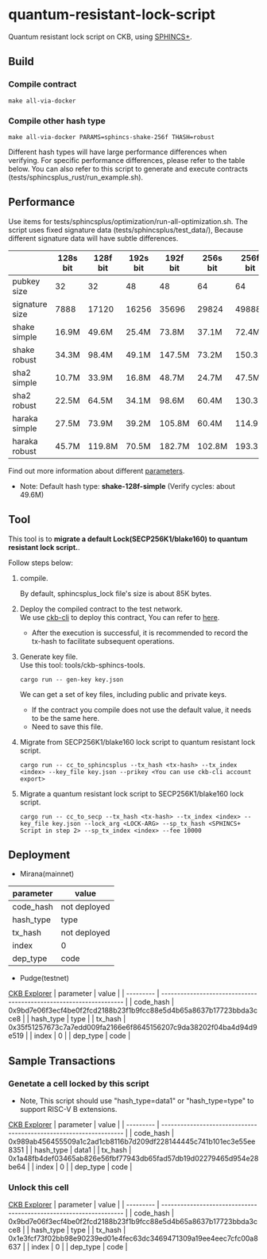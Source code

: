 # quantum-resistant-lock-script
Quantum resistant lock script on CKB, using [SPHINCS+](https://github.com/sphincs/sphincsplus).

## Build

### Compile contract
``` shell
make all-via-docker
```

### Compile other hash type
``` shell
make all-via-docker PARAMS=sphincs-shake-256f THASH=robust
```
Different hash types will have large performance differences when verifying. For specific performance differences, please refer to the table below. You can also refer to this script to generate and execute contracts (tests/sphincsplus_rust/run_example.sh).


## Performance
Use items for tests/sphincsplus/optimization/run-all-optimization.sh.
The script uses fixed signature data (tests/sphincsplus/test_data/), Because different signature data will have subtle differences.

|               |  128s bit  |  128f bit  |  192s bit  |  192f bit  |  256s bit  |  256f bit  |
| ------------- | ---------- | ---------- | ---------- | ---------- | ---------- | ---------- |
|   pubkey size |       32   |       32   |       48   |       48   |       64   |       64   |
|signature size |     7888   |    17120   |    16256   |    35696   |    29824   |    49888   |
|  shake simple |    16.9M   |    49.6M   |    25.4M   |    73.8M   |    37.1M   |    72.4M   |
|  shake robust |    34.3M   |    98.4M   |    49.1M   |   147.5M   |    73.2M   |   150.3M   |
|   sha2 simple |    10.7M   |    33.9M   |    16.8M   |    48.7M   |    24.7M   |    47.5M   |
|   sha2 robust |    22.5M   |    64.5M   |    34.1M   |    98.6M   |    60.4M   |   130.3M   |
| haraka simple |    27.5M   |    73.9M   |    39.2M   |   105.8M   |    60.4M   |   114.9M   |
| haraka robust |    45.7M   |   119.8M   |    70.5M   |   182.7M   |   102.8M   |   193.3M   |

Find out more information about different [parameters](https://github.com/sphincs/sphincsplus#parameters).

* Note: Default hash type: **shake-128f-simple** (Verify cycles: about 49.6M)

## Tool
This tool is to **migrate a default Lock(SECP256K1/blake160) to quantum resistant lock script.**. 

Follow steps below:

1. compile.

   By default, sphincsplus_lock file's size is about 85K bytes.
2. Deploy the compiled contract to the test network.
   </br>
   We use [ckb-cli](https://github.com/nervosnetwork/ckb-cli) to deploy this contract, You can refer to [here](https://github.com/nervosnetwork/ckb-cli/wiki/Handle-Complex-Transaction#a-demo).
   * After the execution is successful, it is recommended to record the tx-hash to facilitate subsequent operations.
3. Generate key file.
   </br>
   Use this tool: tools/ckb-sphincs-tools.
   ``` shell
   cargo run -- gen-key key.json
   ```
   We can get a set of key files, including public and private keys.
   * If the contract you compile does not use the default value, it needs to be the same here.
   * Need to save this file.
4. Migrate from SECP256K1/blake160 lock script to quantum resistant lock script.
   ``` shell
   cargo run -- cc_to_sphincsplus --tx_hash <tx-hash> --tx_index <index> --key_file key.json --prikey <You can use ckb-cli account export>
   ```
5. Migrate a quantum resistant lock script to SECP256K1/blake160 lock script.
   ``` shell
   cargo run -- cc_to_secp --tx_hash <tx-hash> --tx_index <index> --key_file key.json --lock_arg <LOCK-ARG> --sp_tx_hash <SPHINCS+ Script in step 2> --sp_tx_index <index> --fee 10000
   ```

## Deployment

* Mirana(mainnet)

| parameter | value        |
| --------- | ------------ |
| code_hash | not deployed |
| hash_type | type         |
| tx_hash   | not deployed |
| index     | 0            |
| dep_type  | code         |

* Pudge(testnet)

[CKB Explorer](https://pudge.explorer.nervos.org/transaction/0x35f51257673c7a7edd009fa2166e6f8645156207c9da38202f04ba4d94d9e519)
| parameter | value                                                              |
| --------- | ------------------------------------------------------------------ |
| code_hash | 0x9bd7e06f3ecf4be0f2fcd2188b23f1b9fcc88e5d4b65a8637b17723bbda3cce8 |
| hash_type | type                                                               |
| tx_hash   | 0x35f51257673c7a7edd009fa2166e6f8645156207c9da38202f04ba4d94d9e519 |
| index     | 0                                                                  |
| dep_type  | code                                                               |

## Sample Transactions

### Genetate a cell locked by this script
* Note, This script should use "hash_type=data1" or "hash_type=type" to support RISC-V B extensions.

[CKB Explorer](https://pudge.explorer.nervos.org/transaction/0x1a48fb4def03465ab826e56fbf77943db65fad57db19d02279465d954e28be64)
| parameter | value                                                              |
| --------- | ------------------------------------------------------------------ |
| code_hash | 0x989ab456455509a1c2ad1cb8116b7d209df228144445c741b101ec3e55ee8351 |
| hash_type | data1                                                              |
| tx_hash   | 0x1a48fb4def03465ab826e56fbf77943db65fad57db19d02279465d954e28be64 |
| index     | 0                                                                  |
| dep_type  | code                                                               |

### Unlock this cell

[CKB Explorer](https://pudge.explorer.nervos.org/transaction/0x1e3fcf73f02bb98e90239ed01e4fec63dc3469471309a19ee4eec7cfc00a8637)
| parameter | value                                                              |
| --------- | ------------------------------------------------------------------ |
| code_hash | 0x9bd7e06f3ecf4be0f2fcd2188b23f1b9fcc88e5d4b65a8637b17723bbda3cce8 |
| hash_type | type                                                               |
| tx_hash   | 0x1e3fcf73f02bb98e90239ed01e4fec63dc3469471309a19ee4eec7cfc00a8637 |
| index     | 0                                                                  |
| dep_type  | code                                                               |
